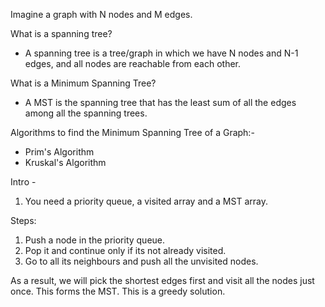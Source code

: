 Imagine a graph with N nodes and M edges.

What is a spanning tree?

 - A spanning tree is a tree/graph in which we have N nodes and  N-1 edges, and all nodes are reachable from each other.
 
What is a Minimum Spanning Tree?

 - A MST is the spanning tree that has the least sum of all the edges among all the spanning trees.
 
Algorithms to find the Minimum Spanning Tree of a Graph:-
 - Prim's Algorithm
 - Kruskal's Algorithm
 
Intro - 
1. You need a priority queue, a visited array and a MST array.

Steps:
1. Push a node in the priority queue.
2. Pop it and continue only if its not already visited.
3. Go to all its neighbours and push all the unvisited nodes.

As a result, we will pick the shortest edges first and visit all the nodes just once. This forms the MST.
This is a greedy solution.